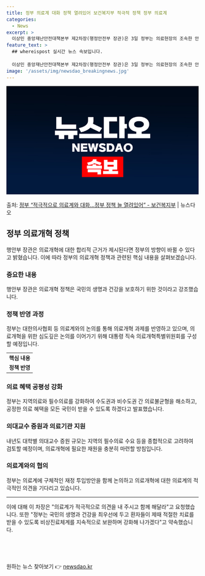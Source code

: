 ```yaml
---
title: 정부 의료계 대화 정책 열려있어 보건복지부 적극적 정책 정부 의료계
categories:
  - News
excerpt: >
  이상민 중앙재난안전대책본부 제2차장(행정안전부 장관)은 3일 정부는 의료현장의 조속한 안정을 위해 적극적으로…
feature_text: >
  ## whereispost 실시간 뉴스 속보입니다.

  이상민 중앙재난안전대책본부 제2차장(행정안전부 장관)은 3일 정부는 의료현장의 조속한 안정을 위해 적극적으로…
image: '/assets/img/newsdao_breakingnews.jpg'
---
```


![뉴스다오 속보](/assets/img/newsdao_breakingnews.jpg)

<p>출처: <a href="https://newsdao.kr/3499" rel="dofollow">정부 “적극적으로 의료계와 대화…정부 정책 늘 열려있어”  - 보건복지부</a> | 뉴스다오</p>

<h2 data-ke-size="size26">정부 의료개혁 정책</h2>
<p data-ke-size="size16">행안부 장관은 의료개혁에 대한 합리적 근거가 제시된다면 정부의 방향이 바뀔 수 있다고 밝혔습니다. 이에 따라 정부의 의료개혁 정책과 관련된 핵심 내용을 살펴보겠습니다.</p>

<h3>중요한 내용</h3>
<p data-ke-size="size16">행안부 장관은 의료개혁 정책은 국민의 생명과 건강을 보호하기 위한 것이라고 강조했습니다.</p>

<h3>정책 반영 과정</h3>
<p data-ke-size="size16">정부는 대한의사협회 등 의료계와의 논의를 통해 의료개혁 과제를 반영하고 있으며, 의료개혁을 위한 심도깊은 논의를 이어가기 위해 대통령 직속 의료개혁특별위원회를 구성할 예정입니다.</p>

<table>
	<tr>
    	<td style="text-align: center; height: 17px;"><b>핵심 내용</b></td>
	</tr>
	<tr>
    	<td style="text-align: center; height: 17px;"><b>정책 반영</b></td>
	</tr>
</table>

<h3>의료 혜택 공평성 강화</h3>
<p data-ke-size="size16">정부는 지역의료와 필수의료를 강화하여 수도권과 비수도권 간 의료불균형을 해소하고, 공정한 의료 혜택을 모든 국민이 받을 수 있도록 하겠다고 발표했습니다.</p>

<h3>의대교수 증원과 의료기관 지원</h3>
<p data-ke-size="size16">내년도 대학별 의대교수 증원 규모는 지역의 필수의료 수요 등을 종합적으로 고려하여 검토할 예정이며, 의료개혁에 필요한 재원을 충분히 마련할 방침입니다.</p>

<h3>의료계와의 협의</h3>
<p data-ke-size="size16">정부는 의료계에 구체적인 재정 투입방안을 함께 논의하고 의료개혁에 대한 의료계의 적극적인 의견을 기다리고 있습니다.</p>

<hr>
<p data-ke-size="size16">이에 대해 이 차장은 "의료계가 적극적으로 의견을 내 주시고 함께 해달라"고 요청했습니다. 또한 "정부는 국민의 생명과 건강을 최우선에 두고 환자들이 제때 적절한 치료를 받을 수 있도록 비상진료체계를 지속적으로 보완하며 강화해 나가겠다"고 약속했습니다.</p>
<p data-ke-size="size16">&nbsp;</p>
<p data-ke-size="size16">&nbsp;</p> 

원하는 뉴스 찾아보기 👉 <a href="https://newsdao.kr" rel="dofollow">newsdao.kr</a>


